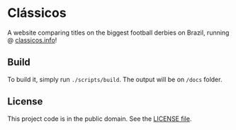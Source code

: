 # Clássicos

A website comparing titles on the biggest football derbies on Brazil, running @ [classicos.info][1]!

## Build

To build it, simply run `./scripts/build`. The output will be on `/docs` folder.

## License

This project code is in the public domain. See the [LICENSE file][2].

[1]: https://classicos.info
[2]: https://github.com/Nhanderu/classicos/blob/master/LICENSE
